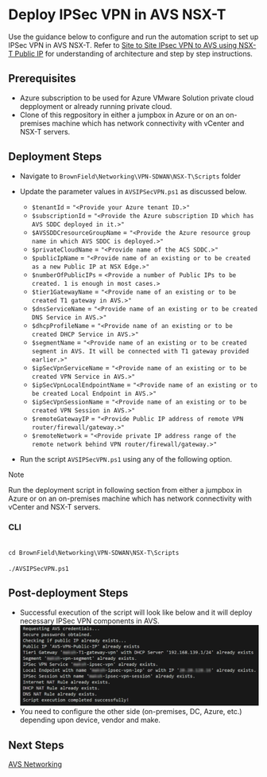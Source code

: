 # Deploy IPSec VPN in AVS NSX-T

Use the guidance below to configure and run the automation script to set up IPSec VPN in AVS NSX-T. Refer to [Site to Site IPsec VPN to AVS using NSX-T Public IP](IPSec-VPN.md) for understanding of architecture and step by step instructions. 

## Prerequisites

* Azure subscription to be used for Azure VMware Solution private cloud depployment or already running private cloud.
* Clone of this regpository in either a jumpbox in Azure or on an on-premises machine which has network connectivity with vCenter and NSX-T servers.

## Deployment Steps

* Navigate to `BrownField\Networking\VPN-SDWAN\NSX-T\Scripts` folder
* Update the parameter values in `AVSIPSecVPN.ps1` as discussed below.
    * `$tenantId` = `"<Provide your Azure tenant ID.>"`
    * `$subscriptionId` = `"<Provide the Azure subscription ID which has AVS SDDC deployed in it.>"`
    * `$AVSSDDCresourceGroupName` = `"<Provide the Azure resource group name in which AVS SDDC is deployed.>"`
    * `$privateCloudName` = `"<Provide name of the ACS SDDC.>"`
    * `$publicIpName` = `"<Provide name of an existing or to be created as a new Public IP at NSX Edge.>"`
    * `$numberOfPublicIPs` = `<Provide a number of Public IPs to be created. 1 is enough in most cases.>`
    * `$tier1GatewayName` = `"<Provide name of an existing or to be created T1 gateway in AVS.>"`
    * `$dnsServiceName` = `"<Provide name of an existing or to be created DNS Service in AVS.>"`
    * `$dhcpProfileName` = `"<Provide name of an existing or to be created DHCP Service in AVS.>"`
    * `$segmentName` = `"<Provide name of an existing or to be created segment in AVS. It will be connected with T1 gateway provided earlier.>"`
    * `$ipSecVpnServiceName` = `"<Provide name of an existing or to be created VPN Service in AVS.>"`
    * `$ipSecVpnLocalEndpointName` = `"<Provide name of an existing or to be created Local Endpoint in AVS.>"`
    * `$ipSecVpnSessionName` = `"<Provide name of an existing or to be created VPN Session in AVS.>"`
    * `$remoteGatewayIP` = `"<Provide Public IP address of remote VPN router/firewall/gateway.>"`
    * `$remoteNetwork` = `"<Provide private IP address range of the remote network behind VPN router/firewall/gateway.>"`

* Run the script `AVSIPSecVPN.ps1` using any of the following option.

>[!NOTE]
>  Run the deployment script in following section from either a jumpbox in Azure or on an on-premises machine which has network connectivity with vCenter and NSX-T servers.
>

### CLI
```pwsh

cd BrownField\Networking\VPN-SDWAN\NSX-T\Scripts

./AVSIPSecVPN.ps1
```

## Post-deployment Steps

* Successful execution of the script will look like below and it will deploy necessary IPSec VPN components in AVS.
    ![successful IPSec VPN deployment in AVS](image.png)
* You need to configure the other side (on-premises, DC, Azure, etc.) depending upon device, vendor and make. 

## Next Steps

[AVS Networking](../../../../BrownField/readme.md#avs-networking)

